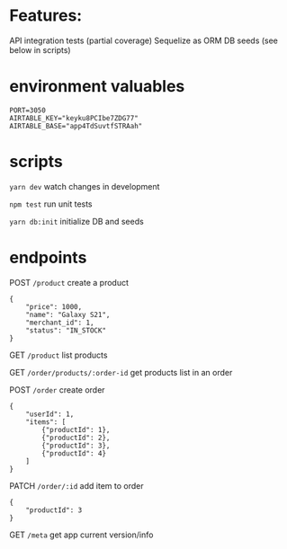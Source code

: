# Features:
API integration tests (partial coverage)
Sequelize as ORM
DB seeds (see below in scripts)

# environment valuables

```
PORT=3050
AIRTABLE_KEY="keyku8PCIbe7ZDG77"
AIRTABLE_BASE="app4TdSuvtfSTRAah"
```

# scripts
`yarn dev` watch changes in development

`npm test` run unit tests

`yarn db:init` initialize DB and seeds


# endpoints
POST `/product`  create a product
```
{
	"price": 1000,
	"name": "Galaxy S21",
	"merchant_id": 1,
	"status": "IN_STOCK"
}
```

GET `/product`  list products

GET `/order/products/:order-id`  get products list in an order

POST `/order`  create order
```
{
	"userId": 1,
	"items": [
		{"productId": 1},
		{"productId": 2},
		{"productId": 3},
		{"productId": 4}
	]
}
```

PATCH `/order/:id` add item to order
```
{
	"productId": 3
}
```

GET `/meta` get app current version/info
